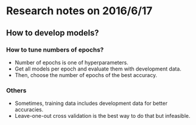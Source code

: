 # Research notes on 2016/6/17

## How to develop models?

### How to tune numbers of epochs?

- Number of epochs is one of hyperparameters.
- Get all models per epoch and evaluate them with development data.
- Then, choose the number of epochs of the best accuracy.


### Others

- Sometimes, training data includes development data for better accuracies.
- Leave-one-out cross validation is the best way to do that but infeasible.
